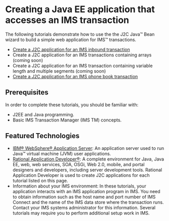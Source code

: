 # Creating a Java EE application that accesses an IMS transaction

The following tutorials demonstrate how to use the the J2C Java™ Bean wizard to build a simple web application for IMS™ transactions.

* [Create a J2C application for an IMS inbound transaction](https://github.com/imsdev/ims-java-jee-tm/tree/master/inbound)
* Create a J2C application for an IMS transactions containing arrays (coming soon)
* Create a J2C application for an IMS transaction containing variable length and multiple segments (coming soon)
* [Create a J2C application for an IMS phone book transaction](https://github.com/imsdev/ims-java-jee-tm/tree/master/phonebook)

## Prerequisites
In order to complete these tutorials, you should be familiar with:

* J2EE and Java programming.
* Basic IMS Transaction Manager (IMS TM) concepts.

## Featured Technologies

* [IBM® WebSphere® Application Server](https://www.ibm.com/support/knowledgecenter/SSEQTP/mapfiles/product_welcome_was.html): An application server used to run Java™ virtual machine (JVM) user applications.
* [Rational Application Developer®](https://www.ibm.com/support/knowledgecenter/SSRTLW/rad_family_page.html): A complete environment for Java, Java EE, web, web services, SOA, OSGi, Web 2.0, mobile, and portal designers and developers, including server development tools. Rational Application Developer is used to create J2C applications for each tutorial listed on this page.
* Information about your IMS environment: In these tutorials, your application interacts with an IMS application program in IMS. You need to obtain information such as the host name and port number of IMS Connect and the name of the IMS data store where the transaction runs. Contact your IMS systems administrator for this information. Several tutorials may require you to perform additional setup work in IMS.
